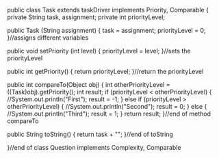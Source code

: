 public class Task extends taskDriver implements Priority, Comparable
{
   private String task, assignment;
   private int priorityLevel;
   
   public Task (String assignment)
   {
      task = assignment;
      priorityLevel = 0;
   }//assigns different variables
   
   public void setPriority (int level)
   {
      priorityLevel = level;
   }//sets the priorityLevel
   
   public int getPriority()
   {
      return priorityLevel;
   }//return the priorityLevel
   
   public int compareTo(Object obj)
   {
    int otherPriorityLevel = ((Task)obj).getPriority();
    int result; 
    if (priorityLevel < otherPriorityLevel)
        {
        //System.out.println("First");
        result = -1;
    }
    else if (priorityLevel > otherPriorityLevel)
    {
        //System.out.println("Second");
        result = 0;
    }
    else 
    {
        //System.out.println("Third");
        result = 1;
    }
        return result;
   }//end of method compareTo
    
   public String toString()
   {
      return task + "";
   }//end of toString
   
}//end of class Question implements Complexity, Comparable
